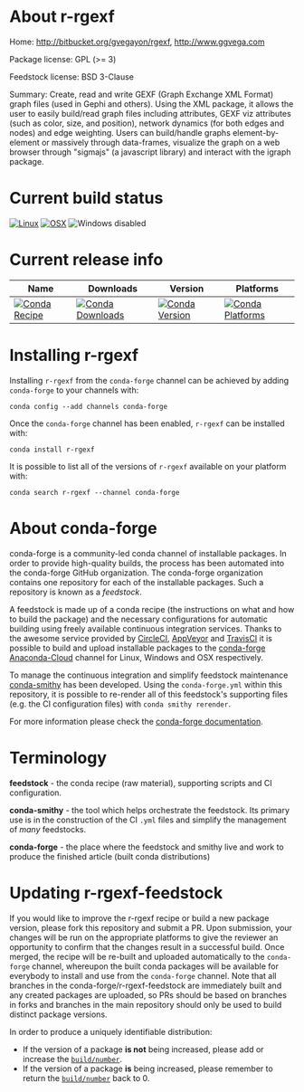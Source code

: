 About r-rgexf
=============

Home: http://bitbucket.org/gvegayon/rgexf, http://www.ggvega.com

Package license: GPL (>= 3)

Feedstock license: BSD 3-Clause

Summary: Create, read and write GEXF (Graph Exchange XML Format) graph files (used in Gephi
and others). Using the XML package, it allows the user to easily build/read graph
files including attributes, GEXF viz attributes (such as color, size, and position),
network dynamics (for both edges and nodes) and edge weighting. Users can build/handle
graphs element-by-element or massively through data-frames, visualize the graph
on a web browser through "sigmajs" (a javascript library) and interact with the
igraph package.




Current build status
====================

[![Linux](https://img.shields.io/circleci/project/github/conda-forge/r-rgexf-feedstock/master.svg?label=Linux)](https://circleci.com/gh/conda-forge/r-rgexf-feedstock)
[![OSX](https://img.shields.io/travis/conda-forge/r-rgexf-feedstock/master.svg?label=macOS)](https://travis-ci.org/conda-forge/r-rgexf-feedstock)
![Windows disabled](https://img.shields.io/badge/Windows-disabled-lightgrey.svg)

Current release info
====================

| Name | Downloads | Version | Platforms |
| --- | --- | --- | --- |
| [![Conda Recipe](https://img.shields.io/badge/recipe-r--rgexf-green.svg)](https://anaconda.org/conda-forge/r-rgexf) | [![Conda Downloads](https://img.shields.io/conda/dn/conda-forge/r-rgexf.svg)](https://anaconda.org/conda-forge/r-rgexf) | [![Conda Version](https://img.shields.io/conda/vn/conda-forge/r-rgexf.svg)](https://anaconda.org/conda-forge/r-rgexf) | [![Conda Platforms](https://img.shields.io/conda/pn/conda-forge/r-rgexf.svg)](https://anaconda.org/conda-forge/r-rgexf) |

Installing r-rgexf
==================

Installing `r-rgexf` from the `conda-forge` channel can be achieved by adding `conda-forge` to your channels with:

```
conda config --add channels conda-forge
```

Once the `conda-forge` channel has been enabled, `r-rgexf` can be installed with:

```
conda install r-rgexf
```

It is possible to list all of the versions of `r-rgexf` available on your platform with:

```
conda search r-rgexf --channel conda-forge
```


About conda-forge
=================

conda-forge is a community-led conda channel of installable packages.
In order to provide high-quality builds, the process has been automated into the
conda-forge GitHub organization. The conda-forge organization contains one repository
for each of the installable packages. Such a repository is known as a *feedstock*.

A feedstock is made up of a conda recipe (the instructions on what and how to build
the package) and the necessary configurations for automatic building using freely
available continuous integration services. Thanks to the awesome service provided by
[CircleCI](https://circleci.com/), [AppVeyor](http://www.appveyor.com/)
and [TravisCI](https://travis-ci.org/) it is possible to build and upload installable
packages to the [conda-forge](https://anaconda.org/conda-forge)
[Anaconda-Cloud](http://docs.anaconda.org/) channel for Linux, Windows and OSX respectively.

To manage the continuous integration and simplify feedstock maintenance
[conda-smithy](http://github.com/conda-forge/conda-smithy) has been developed.
Using the ``conda-forge.yml`` within this repository, it is possible to re-render all of
this feedstock's supporting files (e.g. the CI configuration files) with ``conda smithy rerender``.

For more information please check the [conda-forge documentation](https://conda-forge.org/docs/).

Terminology
===========

**feedstock** - the conda recipe (raw material), supporting scripts and CI configuration.

**conda-smithy** - the tool which helps orchestrate the feedstock.
                   Its primary use is in the construction of the CI ``.yml`` files
                   and simplify the management of *many* feedstocks.

**conda-forge** - the place where the feedstock and smithy live and work to
                  produce the finished article (built conda distributions)


Updating r-rgexf-feedstock
==========================

If you would like to improve the r-rgexf recipe or build a new
package version, please fork this repository and submit a PR. Upon submission,
your changes will be run on the appropriate platforms to give the reviewer an
opportunity to confirm that the changes result in a successful build. Once
merged, the recipe will be re-built and uploaded automatically to the
`conda-forge` channel, whereupon the built conda packages will be available for
everybody to install and use from the `conda-forge` channel.
Note that all branches in the conda-forge/r-rgexf-feedstock are
immediately built and any created packages are uploaded, so PRs should be based
on branches in forks and branches in the main repository should only be used to
build distinct package versions.

In order to produce a uniquely identifiable distribution:
 * If the version of a package **is not** being increased, please add or increase
   the [``build/number``](http://conda.pydata.org/docs/building/meta-yaml.html#build-number-and-string).
 * If the version of a package **is** being increased, please remember to return
   the [``build/number``](http://conda.pydata.org/docs/building/meta-yaml.html#build-number-and-string)
   back to 0.